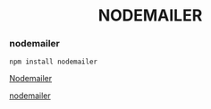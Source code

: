<h1 align="center">NODEMAILER</h1>

### nodemailer
```
npm install nodemailer
```

[Nodemailer][1]

[1]:https://nodemailer.com/about/ "Nodemailer"

<a href="https://nodemailer.com/about/" target="_blank">nodemailer</a>
